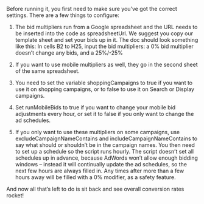 Before running it, you first need to make sure you’ve got the correct settings. There are a few things to configure:

1. The bid multipliers run from a Google spreadsheet and the URL needs to be inserted into the code as spreadsheetUrl. We suggest you copy our template sheet and set your bids up in it. The doc should look something like this: In cells B2 to H25, input the bid multipliers: a 0% bid multiplier doesn’t change any bids, and a 25%/-25%

2. If you want to use mobile multipliers as well, they go in the second sheet of the same spreadsheet.

3. You need to set the variable shoppingCampaigns to true if you want to use it on shopping campaigns, or to false to use it on Search or Display campaigns.

4. Set runMobileBids to true if you want to change your mobile bid adjustments every hour, or set it to false if you only want to change the ad schedules.

5. If you only want to use these multipliers on some campaigns, use excludeCampaignNameContains and includeCampaignNameContains to say what should or shouldn’t be in the campaign names.
You then need to set up a schedule so the script runs hourly. The script doesn’t set all schedules up in advance, because AdWords won’t allow enough bidding windows – instead it will continually update the ad schedules, so the next few hours are always filled in. Any times after more than a few hours away will be filled with a 0% modifier, as a safety feature.

And now all that’s left to do is sit back and see overall conversion rates rocket!